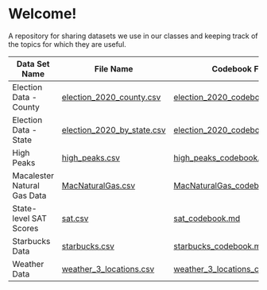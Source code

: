 # Welcome!
A repository for sharing datasets we use in our classes and keeping track of the topics for which they are useful.

| Data Set Name | File Name | Codebook File | Useful For | Courses |
| --- | --- | --- | --- | --- |
| Election Data - County | [election_2020_county.csv](election_2020_county.csv) | [election_2020_codebook.md](election_2020_codebook.md) | data viz | 112 |
| Election Data - State | [election_2020_by_state.csv](election_2020_by_state.csv) | [election_2020_codebook2.md](election_2020_codebook2.md) | data viz | 112 |
| High Peaks | [high_peaks.csv](high_peaks.csv) | [high_peaks_codebook.md](high_peaks_codebook.md) | data viz | 112 |
| Macalester Natural Gas Data | [MacNaturalGas.csv](MacNaturalGas.csv) | [MacNaturalGas_codebook.md](MacNaturalGas_codebook.md) | data viz, confounding | 112 |
| State-level SAT Scores | [sat.csv](sat.csv) | [sat_codebook.md](sat_codebook.md) | multi viz, confounding | 112 |
| Starbucks Data | [starbucks.csv](starbucks.csv) | [starbucks_codebook.md](starbucks_codebook.md) | spatial viz | 112 |
| Weather Data | [weather_3_locations.csv](weather_3_locations.csv) | [weather_3_locations_codebook.md](weather_3_locations_codebook.md) | data viz | 112 |

